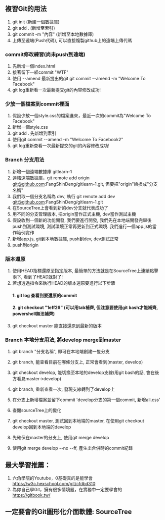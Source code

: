 ## 複習Git的用法
1. git init  (新建一個數據庫)
2. git add . (新增至索引)
3. git commit -m "內容" (新增至本地數據庫)
4. 上傳至遠端(Push代碼), 可以直接複製github上的遠端上傳代碼

### commit修改練習(尚未push到遠端)
1. 先新增一個index.html
2. 接著留下一組commit "WTF"
3. 使用 --amend 最新提出的git  git commit --amend -m "Welcome To Facebook"
4. git log重新看一次最新提交git的內容修改成功!

### 少放一個檔案到commit裡面
1. 假設少放一個style.css的檔案進來，最近一次的commit為"Welcome To Facebook"
2. 新增一個style.css
3. git add . 先新增到索引
4. 使用git commit --amend -m "Welcome To Facebook2"
5. git log重新查看一次最新提交的git的內容修改成功!

### Branch 分支用法
1. 新增一個遠端數據庫 gitlearn-1
2. 連結遠端數據庫，git remote add origin git@github.com:FangShinDeng/gitlearn-1.git, 但要把"origin"給換成"分支名稱"
3. 我們取一個分支名稱為 dev, 執行 git remote add dev git@github.com:FangShinDeng/gitlearn-1.git
4. 在SourceTree上會看到新的dev分支就代表成功了
5. 用不同的分支管理版本, 把origin當作正式主機, dev當作測試主機
6. 假設收到一個新的功能開發, 我們要進行開發, 我們先在本地端開發完畢後push到測試環境, 測試環境正常再更新到正式環境. 我們進行一個app.js的當作範例實作
7. 新增app.js, git到本地數據庫, push到dev, dev測試正常
8. push到origin

### 版本還原
1. 使用HEAD指標還原至指定版本, 最簡單的方法就是在SourceTree上連續點擊兩下, 看到了HEAD就對了!
2. 若想透過指令來執行HEAD的版本還原要進行以下步驟
    #### 1. git log 查看到要還原的commit
    #### 2. git checkout "1eff26" (可以用tab補齊, 但注意要使用git bash才能補齊, powershell無法補齊)
3. git checkout master 能直接還原到最新的版本

### Branch 本地分支用法, 將develop merge到master
1. git branch "分支名稱", 即可在本地端創建一隻分支
2. git branch, 能查看目前在哪條分支上, 正常會看到(master, develop)
3. git checkout develop, 能切換至本地的develop支線(用git bash的話, 會在後方看見master->develop)
4. git branch, 重新查看一次, 發現支線轉到了develop上
5. 在分支上新增檔案並留下commit 'develop分支的第一個commit, 新增all.css'
6. 查閱sourceTree上的變化
7. git checkout master, 測試回到本地端的master, 在使用git checkout develop回到本地端的develop
8. 先確保在master的分支上, 使用git merge develop

9. 使用git merge develop --no --ff, 產生出合併時的commit紀錄



## 最大學習推薦：
1. 六角學院的Youtube，0基礎真的是能學會 https://w3c.hexschool.com/git/cfdbd310
2. 為你自己學Git，擁有很多情境題，在實務中一定要學會的　https://gitbook.tw/

## 一定要會的Git圖形化介面軟體: SourceTree